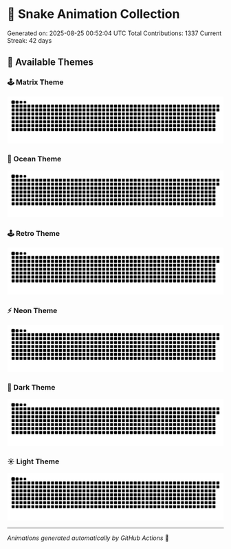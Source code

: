 # 🐍 Snake Animation Collection

Generated on: 2025-08-25 00:52:04 UTC
Total Contributions: 1337
Current Streak: 42 days

## 🎨 Available Themes

### 🕹️ Matrix Theme
![Matrix Snake](./snake-matrix.svg)

### 🌊 Ocean Theme  
![Ocean Snake](./snake-ocean.svg)

### 🕹️ Retro Theme
![Retro Snake](./snake-retro.svg)

### ⚡ Neon Theme
![Neon Snake](./snake-neon.svg)

### 🌙 Dark Theme
![Dark Snake](./github-contribution-grid-snake-dark.svg)

### ☀️ Light Theme
![Light Snake](./github-contribution-grid-snake-light.svg)

---

*Animations generated automatically by GitHub Actions* 🤖
